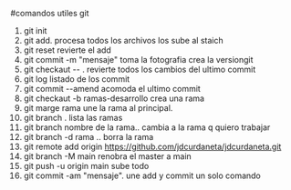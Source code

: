 #comandos utiles git

1. git init
2. git add.  procesa todos los archivos los sube al staich
3. git reset revierte el add
4. git commit -m "mensaje" toma la fotografia crea la versiongit 
5. git checkaut -- . revierte  todos los cambios del ultimo commit
6. git log listado de los commit
7. git commit --amend  acomoda el ultimo commit
8. git checkaut -b ramas-desarrollo  crea una rama
9. git marge rama une la rama al principal.
10. git branch . lista las ramas
11. git branch nombre de la rama.. cambia a la rama q quiero trabajar
12. git branch -d rama .. borra la rama
13. git remote add origin https://github.com/jdcurdaneta/jdcurdaneta.git
14. git branch -M main renobra el master a main
15. git push -u origin main sube todo
16. git commit -am "mensaje".  une add y commit un solo comando